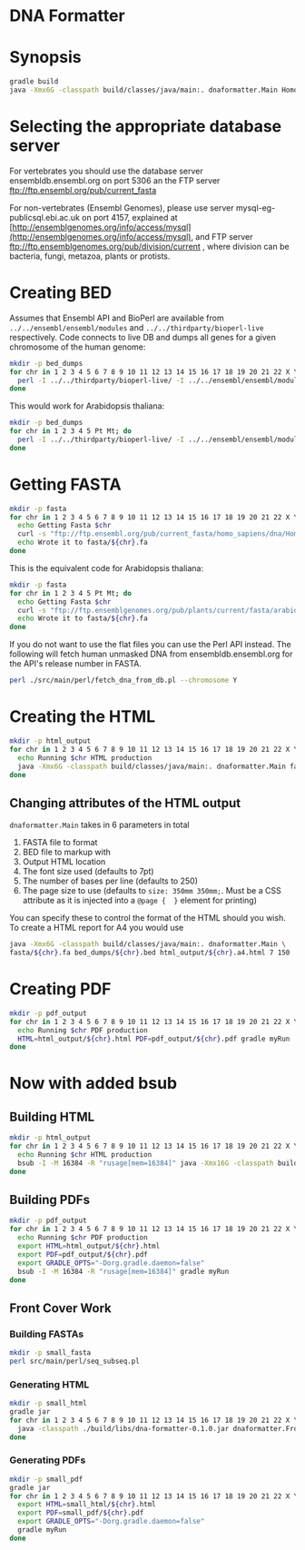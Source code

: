# DNA Formatter

# Synopsis

```bash
gradle build
java -Xmx6G -classpath build/classes/java/main:. dnaformatter.Main Homo_sapiens.GRCh38.dna.chromosome.22.fa genes.bed output.html
```

# Selecting the appropriate database server

For vertebrates you should use the database server ensembldb.ensembl.org on port 5306
an the FTP server ftp://ftp.ensembl.org/pub/current_fasta

For non-vertebrates (Ensembl Genomes), please use server mysql-eg-publicsql.ebi.ac.uk on port 4157, 
explained at [http://ensemblgenomes.org/info/access/mysql](http://ensemblgenomes.org/info/access/mysql),
and FTP server ftp://ftp.ensemblgenomes.org/pub/division/current , where division can be bacteria, fungi, metazoa, plants or protists.

# Creating BED

Assumes that Ensembl API and BioPerl are available from `../../ensembl/ensembl/modules` and `../../thirdparty/bioperl-live` respectively. Code connects to live DB and dumps all genes for a given chromosome of the human genome:

```bash
mkdir -p bed_dumps
for chr in 1 2 3 4 5 6 7 8 9 10 11 12 13 14 15 16 17 18 19 20 21 22 X Y MT; do
  perl -I ../../thirdparty/bioperl-live/ -I ../../ensembl/ensembl/modules/ src/main/perl/fetch_genes.pl --host ensembldb.ensembl.org --port 5306 --user anonymous --species human --chromosome $chr --output bed_dumps/${chr}.bed;
done
```

This would work for Arabidopsis thaliana:

```bash
mkdir -p bed_dumps
for chr in 1 2 3 4 5 Pt Mt; do
  perl -I ../../thirdparty/bioperl-live/ -I ../../ensembl/ensembl/modules/ src/main/perl/fetch_genes.pl --host mysql-eg-publicsql.ebi.ac.uk --port 4157 --user anonymous --species arabidopsis_thaliana --chromosome $chr --output bed_dumps/${chr}.bed;
done
```

# Getting FASTA

```bash
mkdir -p fasta
for chr in 1 2 3 4 5 6 7 8 9 10 11 12 13 14 15 16 17 18 19 20 21 22 X Y MT; do
  echo Getting Fasta $chr
  curl -s "ftp://ftp.ensembl.org/pub/current_fasta/homo_sapiens/dna/Homo_sapiens.GRCh38.dna.chromosome.${chr}.fa.gz" | gzip -dc > fasta/${chr}.fa
  echo Wrote it to fasta/${chr}.fa
done
```

This is the equivalent code for Arabidopsis thaliana:
```bash
mkdir -p fasta
for chr in 1 2 3 4 5 Pt Mt; do
  echo Getting Fasta $chr
  curl -s "ftp://ftp.ensemblgenomes.org/pub/plants/current/fasta/arabidopsis_thaliana/dna/Arabidopsis_thaliana.TAIR10.dna.chromosome.${chr}.fa.gz" | gzip -dc > fasta/${chr}.fa
  echo Wrote it to fasta/${chr}.fa
done
```

If you do not want to use the flat files you can use the Perl API instead. The following will fetch human unmasked DNA from ensembldb.ensembl.org for the API's release number in FASTA.

```bash
perl ./src/main/perl/fetch_dna_from_db.pl --chromosome Y
```

# Creating the HTML

```bash
mkdir -p html_output
for chr in 1 2 3 4 5 6 7 8 9 10 11 12 13 14 15 16 17 18 19 20 21 22 X Y MT; do
  echo Running $chr HTML production
  java -Xmx6G -classpath build/classes/java/main:. dnaformatter.Main fasta/${chr}.fa bed_dumps/${chr}.bed html_output/${chr}.html
done
```

## Changing attributes of the HTML output

`dnaformatter.Main` takes in 6 parameters in total

1. FASTA file to format
2. BED file to markup with
3. Output HTML location
4. The font size used (defaults to 7pt)
5. The number of bases per line (defaults to 250)
6. The page size to use (defaults to `size: 350mm 350mm;`. Must be a CSS attribute as it is injected into a `@page {  }` element for printing)

You can specify these to control the format of the HTML should you wish. To create a HTML report for A4 you would use

```bash
java -Xmx6G -classpath build/classes/java/main:. dnaformatter.Main \
fasta/${chr}.fa bed_dumps/${chr}.bed html_output/${chr}.a4.html 7 150 'size: 210mm 297mm;'
```

# Creating PDF

```bash
mkdir -p pdf_output
for chr in 1 2 3 4 5 6 7 8 9 10 11 12 13 14 15 16 17 18 19 20 21 22 X Y MT; do
  echo Running $chr PDF production
  HTML=html_output/${chr}.html PDF=pdf_output/${chr}.pdf gradle myRun
done
```

# Now with added bsub

## Building HTML

```bash
mkdir -p html_output
for chr in 1 2 3 4 5 6 7 8 9 10 11 12 13 14 15 16 17 18 19 20 21 22 X Y MT; do
  echo Running $chr HTML production
  bsub -I -M 16384 -R "rusage[mem=16384]" java -Xmx16G -classpath build/classes/java/main:. dnaformatter.Main fasta/${chr}.fa bed_dumps/${chr}.bed html_output/${chr}.html
done
```

## Building PDFs

```bash
mkdir -p pdf_output
for chr in 1 2 3 4 5 6 7 8 9 10 11 12 13 14 15 16 17 18 19 20 21 22 X Y MT; do
  echo Running $chr PDF production
  export HTML=html_output/${chr}.html
  export PDF=pdf_output/${chr}.pdf
  export GRADLE_OPTS="-Dorg.gradle.daemon=false"
  bsub -I -M 16384 -R "rusage[mem=16384]" gradle myRun
done
```

## Front Cover Work

### Building FASTAs

```bash
mkdir -p small_fasta
perl src/main/perl/seq_subseq.pl
```

### Generating HTML

```bash
mkdir -p small_html
gradle jar
for chr in 1 2 3 4 5 6 7 8 9 10 11 12 13 14 15 16 17 18 19 20 21 22 X Y; do
  java -classpath ./build/libs/dna-formatter-0.1.0.jar dnaformatter.FrontPageMain small_fasta/${chr}.fa small_html/${chr}.html 13 370
done
```

### Generating PDFs

```bash
mkdir -p small_pdf
gradle jar
for chr in 1 2 3 4 5 6 7 8 9 10 11 12 13 14 15 16 17 18 19 20 21 22 X Y; do
  export HTML=small_html/${chr}.html
  export PDF=small_pdf/${chr}.pdf
  export GRADLE_OPTS="-Dorg.gradle.daemon=false"
  gradle myRun
done
```
